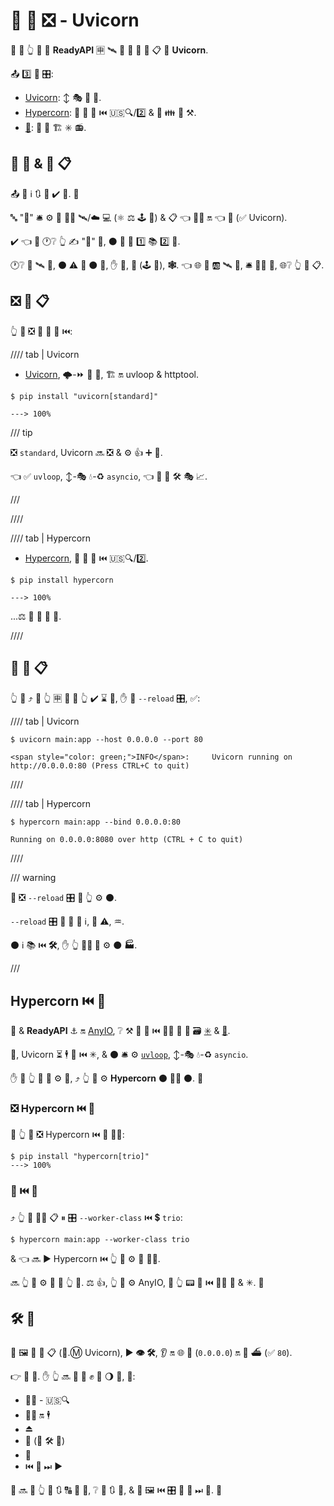 # 🏃 💽 ❎ - Uvicorn

👑 👜 👆 💪 🏃 **ReadyAPI** 🈸 🛰 💽 🎰 🔫 💽 📋 💖 **Uvicorn**.

📤 3️⃣ 👑 🎛:

* <a href="https://www.uvicorn.org/" class="external-link" target="_blank">Uvicorn</a>: ↕ 🎭 🔫 💽.
* <a href="https://hypercorn.readthedocs.io/" class="external-link" target="_blank">Hypercorn</a>: 🔫 💽 🔗 ⏮️ 🇺🇸🔍/2️⃣ &amp; 🎻 👪 🎏 ⚒.
* <a href="https://github.com/django/daphne" class="external-link" target="_blank">👸</a>: 🔫 💽 🏗 ✳ 📻.

## 💽 🎰 &amp; 💽 📋

📤 🤪 ℹ 🔃 📛 ✔️ 🤯. 👶

🔤 "**💽**" 🛎 ⚙️ 🔗 👯‍♂️ 🛰/☁ 💻 (⚛ ⚖️ 🕹 🎰) &amp; 📋 👈 🏃‍♂ 🔛 👈 🎰 (✅ Uvicorn).

✔️ 👈 🤯 🕐❔ 👆 ✍ "💽" 🏢, ⚫️ 💪 🔗 1️⃣ 📚 2️⃣ 👜.

🕐❔ 🔗 🛰 🎰, ⚫️ ⚠ 🤙 ⚫️ **💽**, ✋️ **🎰**, **💾** (🕹 🎰), **🕸**. 👈 🌐 🔗 🆎 🛰 🎰, 🛎 🏃‍♂ 💾, 🌐❔ 👆 🏃 📋.

## ❎ 💽 📋

👆 💪 ❎ 🔫 🔗 💽 ⏮️:

//// tab | Uvicorn

* <a href="https://www.uvicorn.org/" class="external-link" target="_blank">Uvicorn</a>, 🌩-⏩ 🔫 💽, 🏗 🔛 uvloop &amp; httptool.

<div class="termy">

```console
$ pip install "uvicorn[standard]"

---> 100%
```

</div>

/// tip

❎ `standard`, Uvicorn 🔜 ❎ &amp; ⚙️ 👍 ➕ 🔗.

👈 ✅ `uvloop`, ↕-🎭 💧-♻ `asyncio`, 👈 🚚 🦏 🛠️ 🎭 📈.

///

////

//// tab | Hypercorn

* <a href="https://github.com/pgjones/hypercorn" class="external-link" target="_blank">Hypercorn</a>, 🔫 💽 🔗 ⏮️ 🇺🇸🔍/2️⃣.

<div class="termy">

```console
$ pip install hypercorn

---> 100%
```

</div>

...⚖️ 🙆 🎏 🔫 💽.

////

## 🏃 💽 📋

👆 💪 ⤴️ 🏃 👆 🈸 🎏 🌌 👆 ✔️ ⌛ 🔰, ✋️ 🍵 `--reload` 🎛, ✅:

//// tab | Uvicorn

<div class="termy">

```console
$ uvicorn main:app --host 0.0.0.0 --port 80

<span style="color: green;">INFO</span>:     Uvicorn running on http://0.0.0.0:80 (Press CTRL+C to quit)
```

</div>

////

//// tab | Hypercorn

<div class="termy">

```console
$ hypercorn main:app --bind 0.0.0.0:80

Running on 0.0.0.0:8080 over http (CTRL + C to quit)
```

</div>

////

/// warning

💭 ❎ `--reload` 🎛 🚥 👆 ⚙️ ⚫️.

 `--reload` 🎛 🍴 🌅 🌅 ℹ, 🌅 ⚠, ♒️.

⚫️ ℹ 📚 ⏮️ **🛠️**, ✋️ 👆 **🚫🔜 🚫** ⚙️ ⚫️ **🏭**.

///

## Hypercorn ⏮️ 🎻

💃 &amp; **ReadyAPI** ⚓️ 🔛 <a href="https://anyio.readthedocs.io/en/stable/" class="external-link" target="_blank">AnyIO</a>, ❔ ⚒ 👫 🔗 ⏮️ 👯‍♂️ 🐍 🐩 🗃 <a href="https://docs.python.org/3/library/asyncio-task.html" class="external-link" target="_blank">✳</a> &amp; <a href="https://trio.readthedocs.io/en/stable/" class="external-link" target="_blank">🎻</a>.

👐, Uvicorn ⏳ 🕴 🔗 ⏮️ ✳, &amp; ⚫️ 🛎 ⚙️ <a href="https://github.com/MagicStack/uvloop" class="external-link" target="_blank">`uvloop`</a>, ↕-🎭 💧-♻ `asyncio`.

✋️ 🚥 👆 💚 🔗 ⚙️ **🎻**, ⤴️ 👆 💪 ⚙️ **Hypercorn** ⚫️ 🐕‍🦺 ⚫️. 👶

### ❎ Hypercorn ⏮️ 🎻

🥇 👆 💪 ❎ Hypercorn ⏮️ 🎻 🐕‍🦺:

<div class="termy">

```console
$ pip install "hypercorn[trio]"
---> 100%
```

</div>

### 🏃 ⏮️ 🎻

⤴️ 👆 💪 🚶‍♀️ 📋 ⏸ 🎛 `--worker-class` ⏮️ 💲 `trio`:

<div class="termy">

```console
$ hypercorn main:app --worker-class trio
```

</div>

&amp; 👈 🔜 ▶️ Hypercorn ⏮️ 👆 📱 ⚙️ 🎻 👩‍💻.

🔜 👆 💪 ⚙️ 🎻 🔘 👆 📱. ⚖️ 👍, 👆 💪 ⚙️ AnyIO, 🚧 👆 📟 🔗 ⏮️ 👯‍♂️ 🎻 &amp; ✳. 👶

## 🛠️ 🔧

👫 🖼 🏃 💽 📋 (📧.Ⓜ Uvicorn), ▶️ **👁 🛠️**, 👂 🔛 🌐 📢 (`0.0.0.0`) 🔛 🔁 ⛴ (✅ `80`).

👉 🔰 💭. ✋️ 👆 🔜 🎲 💚 ✊ 💅 🌖 👜, 💖:

* 💂‍♂ - 🇺🇸🔍
* 🏃‍♂ 🔛 🕴
* ⏏
* 🧬 (🔢 🛠️ 🏃)
* 💾
* ⏮️ 🔁 ⏭ ▶️

👤 🔜 💬 👆 🌅 🔃 🔠 👫 🔧, ❔ 💭 🔃 👫, &amp; 🧱 🖼 ⏮️ 🎛 🍵 👫 ⏭ 📃. 👶
